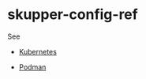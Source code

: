 # skupper-config-ref

See 

* [Kubernetes](./kubernetes-reference/docs.out/options.adoc)

* [Podman](./podman-reference/docs.out/options.adoc)

